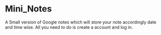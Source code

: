 # Mini_Notes
A Small version of Google notes which will store your note accordingly date and time wise.
All you need to do is create a account and log in.
